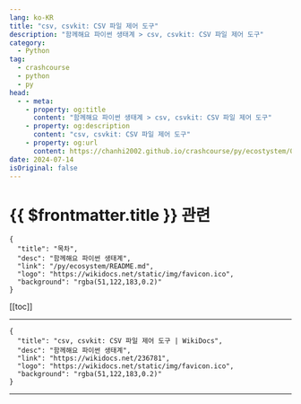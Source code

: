 ```yaml
---
lang: ko-KR
title: "csv, csvkit: CSV 파일 제어 도구"
description: "함께해요 파이썬 생태계 > csv, csvkit: CSV 파일 제어 도구"
category:
  - Python
tag: 
  - crashcourse
  - python
  - py
head:
  - - meta:
    - property: og:title
      content: "함께해요 파이썬 생태계 > csv, csvkit: CSV 파일 제어 도구"
    - property: og:description
      content: "csv, csvkit: CSV 파일 제어 도구"
    - property: og:url
      content: https://chanhi2002.github.io/crashcourse/py/ecostystem/08/py-csv.html
date: 2024-07-14
isOriginal: false
---
```


# {{ $frontmatter.title }} 관련

```component VPCard
{
  "title": "목차",
  "desc": "함께해요 파이썬 생태계",
  "link": "/py/ecosystem/README.md",
  "logo": "https://wikidocs.net/static/img/favicon.ico",
  "background": "rgba(51,122,183,0.2)"
}
```

[[toc]]

---

```component VPCard
{
  "title": "csv, csvkit: CSV 파일 제어 도구 | WikiDocs",
  "desc": "함께해요 파이썬 생태계",
  "link": "https://wikidocs.net/236781",
  "logo": "https://wikidocs.net/static/img/favicon.ico",
  "background": "rgba(51,122,183,0.2)"
}
```

<!-- TODO: 작성 -->

---

<TagLinks />